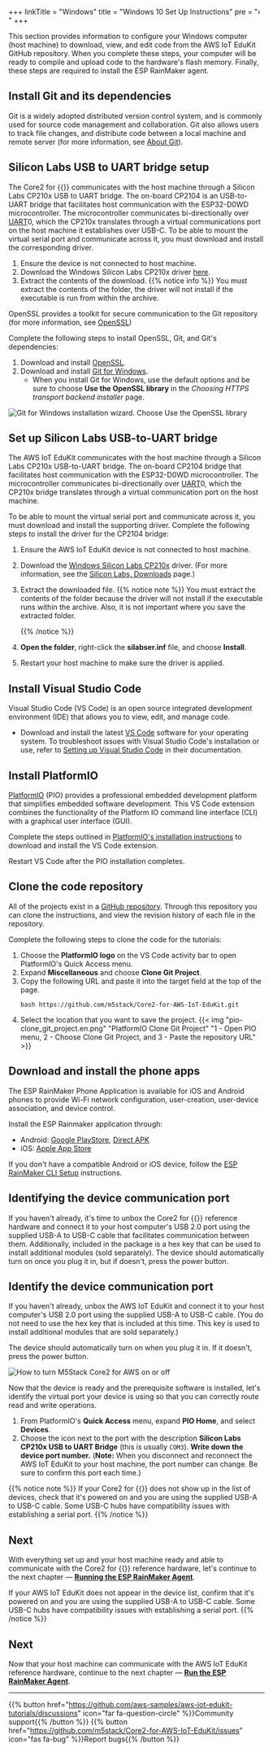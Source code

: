 +++
linkTitle = "Windows"
title = "Windows 10 Set Up Instructions"
pre = "› "
+++

This section provides information to configure your Windows computer (host machine) to download, view, and edit code from the AWS IoT EduKit GitHub repository. When you complete these steps, your computer will be ready to compile and upload code to the hardware's flash memory. Finally, these steps are required to install the ESP RainMaker agent.

## Install Git and its dependencies
 Git is a widely adopted distributed version control system, and is commonly used for source code management and collaboration. Git also allows users to track file changes, and distribute code between a local machine and remote server (for more information, see [About Git](https://git-scm.com/about)).

## Silicon Labs USB to UART bridge setup
The Core2 for {{<awsEdukitShort-en>}} communicates with the host machine through a Silicon Labs CP210x USB to UART bridge. The on-board CP2104 is an USB-to-UART bridge that facilitates host communication with the ESP32-D0WD microcontroller. The microcontroller communicates bi-directionally over [UART](https://docs.espressif.com/projects/esp-idf/en/latest/esp32/api-reference/peripherals/uart.html)0, which the CP210x translates through a virtual communications port on the host machine it establishes over USB-C. To be able to mount the virtual serial port and communicate across it, you must download and install the corresponding driver.
1) Ensure the device is not connected to host machine.
2) Download the Windows Silicon Labs CP210x driver [here](https://www.silabs.com/documents/public/software/CP210x_Universal_Windows_Driver.zip).
3) Extract the contents of the download.
   {{% notice info %}}
   You must extract the contents of the folder, the driver will not install if the executable is run from within the archive.

OpenSSL provides a toolkit for secure communication to the Git repository (for more information, see [OpenSSL](https://www.openssl.org/))
 
Complete the following steps to install OpenSSL, Git, and Git's dependencies:
1. Download and install [OpenSSL](https://slproweb.com/products/Win32OpenSSL.html).
1. Download and install [Git for Windows](https://git-scm.com/download/win).
   * When you install Git for Windows, use the default options and be sure to choose **Use the OpenSSL library** in the *Choosing HTTPS transport backend installer* page.

![Git for Windows installation wizard. Choose Use the OpenSSL library](windows/git-for-windows-openssl2.png?width=450px&classes=shadow)

## Set up Silicon Labs USB-to-UART bridge
The AWS IoT EduKit communicates with the host machine through a Silicon Labs CP210x USB-to-UART bridge. The on-board CP2104 bridge that facilitates host communication with the ESP32-D0WD microcontroller. The microcontroller communicates bi-directionally over [UART](https://docs.espressif.com/projects/esp-idf/en/latest/esp32/api-reference/peripherals/uart.html)0, which the CP210x bridge translates through a virtual communication port on the host machine. 

To be able to mount the virtual serial port and communicate across it, you must download and install the supporting driver. Complete the following steps to install the driver for the CP2104 bridge:
1) Ensure the AWS IoT EduKit device is not connected to host machine.
2) Download the [Windows Silicon Labs CP210x](https://www.silabs.com/documents/public/software/CP210x_Universal_Windows_Driver.zip) driver. (For more information, see the [Silicon Labs, Downloads](https://www.silabs.com/developers/usb-to-uart-bridge-vcp-drivers) page.)
3) Extract the downloaded file.
   {{% notice note %}}
   You must extract the contents of the folder because the driver will not install if the executable runs within the archive. Also, it is not important where you save the extracted folder. 

   {{% /notice %}} 
4) **Open the folder**, right-click the **silabser.inf** file, and choose **Install**.
5) Restart your host machine to make sure the driver is applied.

## Install Visual Studio Code
Visual Studio Code (VS Code) is an open source integrated development environment (IDE) that allows you to view, edit, and manage code. 

* Download and install the latest [VS Code](https://code.visualstudio.com/) software for your operating system. To troubleshoot issues with Visual Studio Code's installation or use, refer to [Setting up Visual Studio Code](https://code.visualstudio.com/docs/setup/setup-overview) in their documentation.

## Install PlatformIO
[PlatformIO](https://marketplace.visualstudio.com/items?itemName=platformio.platformio-ide) (PIO) provides a professional embedded development platform that simplifies embedded software development. This VS Code extension combines the functionality of the Platform IO command line interface (CLI) with a graphical user interface (GUI). 

Complete the steps outlined in [PlatformIO's installation instructions](https://platformio.org/install/ide?install=vscodeDownload) to download and install the VS Code extension. 

Restart VS Code after the PIO installation completes.

## Clone the code repository
All of the projects exist in a [GitHub repository](https://docs.github.com/en/github/creating-cloning-and-archiving-repositories/about-repositories). Through this repository you can clone the instructions, and view the revision history of each file in the repository.

Complete the following steps to clone the code for the tutorials:
1. Choose the **PlatformIO logo** on the VS Code activity bar to open PlatformIO's Quick Access menu. 
1. Expand **Miscellaneous** and choose **Clone Git Project**.
1. Copy the following URL and paste it into the target field at the top of the page.
   ```
   bash https://github.com/m5stack/Core2-for-AWS-IoT-EduKit.git
   ```
1. Select the location that you want to save the project.
{{< img "pio-clone_git_project.en.png" "PlatformIO Clone Git Project" "1 - Open PIO menu, 2 - Choose Clone Git Project, and 3 - Paste the repository URL" >}}

## Download and install the phone apps
The ESP RainMaker Phone Application is available for iOS and Android phones to provide Wi-Fi network configuration, user-creation, user-device association, and device control. 

Install the ESP Rainmaker application through:
* Android: [Google PlayStore](https://play.google.com/store/apps/details?id=com.espressif.rainmaker), [Direct APK](https://github.com/espressif/esp-rainmaker-android/releases)
* iOS: [Apple App Store](https://apps.apple.com/app/esp-rainmaker/id1497491540)

If you don't have a compatible Android or iOS device, follow the [ESP RainMaker CLI Setup](https://rainmaker.espressif.com/docs/cli-setup.html) instructions.

## Identifying the device communication port
If you haven't already, it's time to unbox the Core2 for {{<awsEdukitShort-en>}} reference hardware and connect it to your host computer's USB 2.0 port using the supplied USB-A to USB-C cable that facilitates communication between them. Additionally, included in the package is a hex key that can be used to install additional modules (sold separately). The device should automatically turn on once you plug it in, but if doesn't, press the power button.
  
## Identify the device communication port
If you haven't already, unbox the AWS IoT EduKit and connect it to your host computer's USB 2.0 port using the supplied USB-A to USB-C cable. (You do not need to use the hex key that is included at this time. This key is used to install additional modules that are sold separately.) 

The device should automatically turn on when you plug it in. If it doesn't, press the power button.

![How to turn M5Stack Core2 for AWS on or off](windows/core2foraws_power_on_off.jpg?width=500px&classes=shadow)

Now that the device is ready and the prerequisite software is installed, let's identify the virtual port your device is using so that you can correctly route read and write operations.

1) From PlatformIO's **Quick Access** menu, expand **PIO Home**, and select **Devices**.
2) Choose the icon next to the port with the description **Silicon Labs CP210x USB to UART Bridge** (this is usually `COM3`). **Write down the device port number.** (**Note:** When you disconnect and reconnect the AWS IoT EduKit to your host machine, the port number can change. Be sure to confirm this port each  time.)

{{% notice note %}}
If your Core2 for {{<awsEdukitShort-en>}} does not show up in the list of devices, check that it's powered on and you are using the supplied USB-A to USB-C cable. Some USB-C hubs have compatibility issues with establishing a serial port.
{{% /notice %}}

## Next
With everything set up and your host machine ready and able to communicate with the Core2 for {{<awsEdukitShort-en>}} reference hardware, let's continue to the next chapter — [**Running the ESP RainMaker Agent**](/en/getting-started/run-rainmaker.html).

If your AWS IoT EduKit does not appear in the device list, confirm that it's powered on and you are using the supplied USB-A to USB-C cable. Some USB-C hubs have compatibility issues with establishing a serial port.
{{% /notice %}}

## Next
Now that your host machine can communicate with the AWS IoT EduKit reference hardware, continue to the next chapter — [**Run the ESP RainMaker Agent**](/en/getting-started/run-rainmaker.html).

  
---
{{% button href="https://github.com/aws-samples/aws-iot-edukit-tutorials/discussions" icon="far fa-question-circle" %}}Community support{{% /button %}} {{% button href="https://github.com/m5stack/Core2-for-AWS-IoT-EduKit/issues" icon="fas fa-bug" %}}Report bugs{{% /button %}}